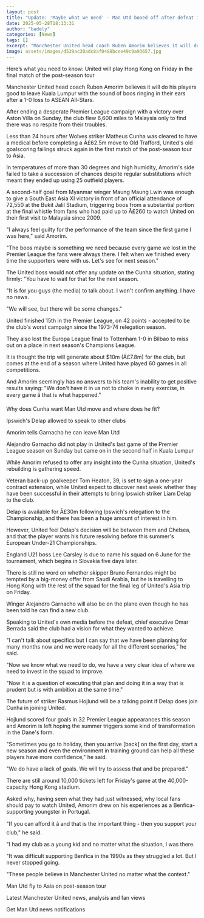 ```yaml
---
layout: post
title: "Update: 'Maybe what we need' - Man Utd booed off after defeat in Malaysia"
date: 2025-05-28T18:13:31
author: "badely"
categories: [News]
tags: []
excerpt: "Manchester United head coach Ruben Amorim believes it will do his players good to leave Kuala Lumpur with the sound of boos ringing in their ears afte"
image: assets/images/d539ac30adc8af0488bcee49c9a93657.jpg
---
```


Here’s what you need to know: United will play Hong Kong on Friday in the final match of the post-season tour

Manchester United head coach Ruben Amorim believes it will do his players good to leave Kuala Lumpur with the sound of boos ringing in their ears after a 1-0 loss to ASEAN All-Stars.

After ending a desperate Premier League campaign with a victory over Aston Villa on Sunday, the club flew 6,600 miles to Malaysia only to find there was no respite from their troubles.

Less than 24 hours after Wolves striker Matheus Cunha was cleared to have a medical before completing a Â£62.5m move to Old Trafford, United's old goalscoring failings struck again in the first match of the post-season tour to Asia.

In temperatures of more than 30 degrees and high humidity, Amorim's side failed to take a succession of chances despite regular substitutions which meant they ended up using 25 outfield players.

A second-half goal from Myanmar winger Maung Maung Lwin was enough to give a South East Asia XI victory in front of an official attendance of 72,550 at the Bukit Jalil Stadium, triggering boos from a substantial portion at the final whistle from fans who had paid up to Â£260 to watch United on their first visit to Malaysia since 2009.

"I always feel guilty for the performance of the team since the first game I was here," said Amorim.

"The boos maybe is something we need because every game we lost in the Premier League the fans were always there. I felt when we finished every time the supporters were with us. Let's see for next season."

The United boss would not offer any update on the Cunha situation, stating firmly: "You have to wait for that for the next season.

"It is for you guys (the media) to talk about. I won't confirm anything. I have no news.

"We will see, but there will be some changes."

United finished 15th in the Premier League, on 42 points - accepted to be the club's worst campaign since the 1973-74 relegation season.

They also lost the Europa League final to Tottenham 1-0 in Bilbao to miss out on a place in next season's Champions League.

It is thought the trip will generate about $10m (Â£7.8m) for the club, but comes at the end of a season where United have played 60 games in all competitions.

And Amorim seemingly has no answers to his team's inability to get positive results saying: "We don't have it in us not to choke in every exercise, in every game â that is what happened."

Why does Cunha want Man Utd move and where does he fit?

Ipswich's Delap allowed to speak to other clubs

Amorim tells Garnacho he can leave Man Utd

Alejandro Garnacho did not play in United's last game of the Premier League season on Sunday but came on in the second half in Kuala Lumpur

While Amorim refused to offer any insight into the Cunha situation, United's rebuilding is gathering speed.

Veteran back-up goalkeeper Tom Heaton, 39, is set to sign a one-year contract extension, while United expect to discover next week whether they have been successful in their attempts to bring Ipswich striker Liam Delap to the club.

Delap is available for Â£30m following Ipswich's relegation to the Championship, and there has been a huge amount of interest in him.

However, United feel Delap's decision will be between them and Chelsea, and that the player wants his future resolving before this summer's European Under-21 Championships.

England U21 boss Lee Carsley is due to name his squad on 6 June for the tournament, which begins in Slovakia five days later.

There is still no word on whether skipper Bruno Fernandes might be tempted by a big-money offer from Saudi Arabia, but he is travelling to Hong Kong with the rest of the squad for the final leg of United's Asia trip on Friday.

Winger Alejandro Garnacho will also be on the plane even though he has been told he can find a new club.

Speaking to United's own media before the defeat, chief executive Omar Berrada said the club had a vision for what they wanted to achieve.

"I can't talk about specifics but I can say that we have been planning for many months now and we were ready for all the different scenarios," he said.

"Now we know what we need to do, we have a very clear idea of where we need to invest in the squad to improve.

"Now it is a question of executing that plan and doing it in a way that is prudent but is with ambition at the same time."

The future of striker Rasmus Hojlund will be a talking point if Delap does join Cunha in joining United.

Hojlund scored four goals in 32 Premier League appearances this season and Amorim is left hoping the summer triggers some kind of transformation in the Dane's form.

"Sometimes you go to holiday, then you arrive [back] on the first day, start a new season and even the environment in training ground can help all these players have more confidence," he said.

"We do have a lack of goals. We will try to assess that and be prepared."

There are still around 10,000 tickets left for Friday's game at the 40,000-capacity Hong Kong stadium.

Asked why, having seen what they had just witnessed, why local fans should pay to watch United, Amorim drew on his experiences as a Benfica-supporting youngster in Portugal.

"If you can afford it â and that is the important thing - then you support your club," he said.

"I had my club as a young kid and no matter what the situation, I was there.

"It was difficult supporting Benfica in the 1990s as they struggled a lot. But I never stopped going.

"These people believe in Manchester United no matter what the context."

Man Utd fly to Asia on post-season tour

Latest Manchester United news, analysis and fan views

Get Man Utd news notifications

